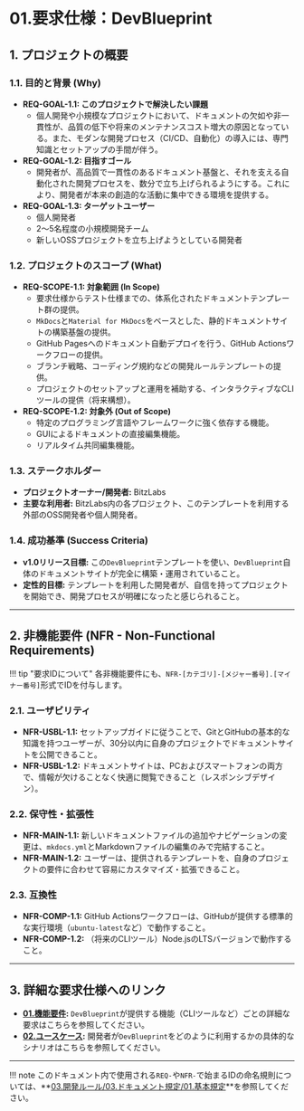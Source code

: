 # 01.要求仕様：DevBlueprint

## 1. プロジェクトの概要

### 1.1. 目的と背景 (Why) <a id="REQ-GOAL-1.0"></a>

- **REQ-GOAL-1.1: このプロジェクトで解決したい課題**
  - 個人開発や小規模なプロジェクトにおいて、ドキュメントの欠如や非一貫性が、品質の低下や将来のメンテナンスコスト増大の原因となっている。また、モダンな開発プロセス（CI/CD、自動化）の導入には、専門知識とセットアップの手間が伴う。
- **REQ-GOAL-1.2: 目指すゴール**
  - 開発者が、高品質で一貫性のあるドキュメント基盤と、それを支える自動化された開発プロセスを、数分で立ち上げられるようにする。これにより、開発者が本来の創造的な活動に集中できる環境を提供する。
- **REQ-GOAL-1.3: ターゲットユーザー**
  - 個人開発者
  - 2〜5名程度の小規模開発チーム
  - 新しいOSSプロジェクトを立ち上げようとしている開発者

### 1.2. プロジェクトのスコープ (What) <a id="REQ-SCOPE-1.0"></a>

- **REQ-SCOPE-1.1: 対象範囲 (In Scope)**
  - 要求仕様からテスト仕様までの、体系化されたドキュメントテンプレート群の提供。
  - `MkDocs`と`Material for MkDocs`をベースとした、静的ドキュメントサイトの構築基盤の提供。
  - GitHub Pagesへのドキュメント自動デプロイを行う、GitHub
    Actionsワークフローの提供。
  - ブランチ戦略、コーディング規約などの開発ルールテンプレートの提供。
  - プロジェクトのセットアップと運用を補助する、インタラクティブなCLIツールの提供（将来構想）。
- **REQ-SCOPE-1.2: 対象外 (Out of Scope)**
  - 特定のプログラミング言語やフレームワークに強く依存する機能。
  - GUIによるドキュメントの直接編集機能。
  - リアルタイム共同編集機能。

### 1.3. ステークホルダー

- **プロジェクトオーナー/開発者:** BitzLabs
- **主要な利用者:**
  BitzLabs内の各プロジェクト、このテンプレートを利用する外部のOSS開発者や個人開発者。

### 1.4. 成功基準 (Success Criteria)

- **v1.0リリース目標:**
  この`DevBlueprint`テンプレートを使い、`DevBlueprint`自体のドキュメントサイトが完全に構築・運用されていること。
- **定性的目標:**
  テンプレートを利用した開発者が、自信を持ってプロジェクトを開始でき、開発プロセスが明確になったと感じられること。

---

## 2. 非機能要件 (NFR - Non-Functional Requirements)

!!! tip
"要求IDについて" 各非機能要件にも、`NFR-[カテゴリ]-[メジャー番号].[マイナー番号]`形式でIDを付与します。

### 2.1. ユーザビリティ <a id="NFR-USBL-1.0"></a>

- **NFR-USBL-1.1:**
  セットアップガイドに従うことで、GitとGitHubの基本的な知識を持つユーザーが、30分以内に自身のプロジェクトでドキュメントサイトを公開できること。
- **NFR-USBL-1.2:**
  ドキュメントサイトは、PCおよびスマートフォンの両方で、情報が欠けることなく快適に閲覧できること（レスポンシブデザイン）。

### 2.2. 保守性・拡張性 <a id="NFR-MAIN-1.0"></a>

- **NFR-MAIN-1.1:**
  新しいドキュメントファイルの追加やナビゲーションの変更は、`mkdocs.yml`とMarkdownファイルの編集のみで完結すること。
- **NFR-MAIN-1.2:**
  ユーザーは、提供されるテンプレートを、自身のプロジェクトの要件に合わせて容易にカスタマイズ・拡張できること。

### 2.3. 互換性 <a id="NFR-COMP-1.0"></a>

- **NFR-COMP-1.1:** GitHub
  Actionsワークフローは、GitHubが提供する標準的な実行環境（`ubuntu-latest`など）で動作すること。
- **NFR-COMP-1.2:** （将来のCLIツール）Node.jsのLTSバージョンで動作すること。

---

## 3. 詳細な要求仕様へのリンク

- **[01.機能要件](./01_機能要件/README.md):**
  `DevBlueprint`が提供する機能（CLIツールなど）ごとの詳細な要求はこちらを参照してください。
- **[02.ユースケース](./02_ユースケース/README.md):**
  開発者が`DevBlueprint`をどのように利用するかの具体的なシナリオはこちらを参照してください。

---

!!! note
このドキュメント内で使用される`REQ-`や`NFR-`で始まるIDの命名規則については、**[03.開発ルール/03.ドキュメント規定/01.基本規定](../04_開発ルール/03_ドキュメント規定/01_基本規定.md)**を参照してください。
